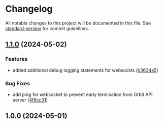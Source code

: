 # Changelog

All notable changes to this project will be documented in this file. See [standard-version](https://github.com/conventional-changelog/standard-version) for commit guidelines.

## [1.1.0](https://github.com/billchurch/bhyve-api/compare/v1.0.0...v1.1.0) (2024-05-02)


### Features

* added additional debug logging statements for websockts ([b3634a5](https://github.com/billchurch/bhyve-api/commit/b3634a510c3dfe78d5e805b81b040ff5f4bc3fac))


### Bug Fixes

* add ping for websocket to prevent early termination from Orbit API server ([4f6cc31](https://github.com/billchurch/bhyve-api/commit/4f6cc31ef7df476f4a6c10e6040f787020f14136))

## 1.0.0 (2024-05-01)
